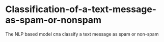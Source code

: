 # Classification-of-a-text-message-as-spam-or-nonspam
The NLP based model cna classify a text message as spam or non-spam

